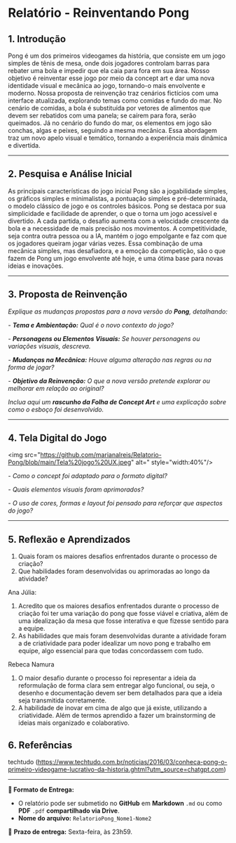 # Relatório - Reinventando Pong


## 1. Introdução  
Pong é um dos primeiros videogames da história, que consiste em um jogo simples de tênis de mesa, onde dois jogadores controlam barras para rebater uma bola e impedir que ela caia para fora em sua área. Nosso objetivo é reinventar esse jogo por meio da concept art e dar uma nova identidade visual e mecânica ao jogo, tornando-o mais envolvente e moderno. Nossa proposta de reinvenção traz cenários fictícios com uma interface atualizada, explorando temas como comidas e fundo do mar. No cenário de comidas, a bola é substituída por vetores de alimentos que devem ser rebatidos com uma panela; se caírem para fora, serão queimados. Já no cenário do fundo do mar, os elementos em jogo são conchas, algas e peixes, seguindo a mesma mecânica. Essa abordagem traz um novo apelo visual e temático, tornando a experiência mais dinâmica e divertida.
 
---

## 2. Pesquisa e Análise Inicial  
As principais características do jogo inicial Pong são a jogabilidade simples, os gráficos simples e minimalistas, a pontuação simples e pré-determinada, o modelo clássico de jogo e os controles básicos. Pong se destaca por sua simplicidade e facilidade de aprender, o que o torna um jogo acessível e divertido. A cada partida, o desafio aumenta com a velocidade crescente da bola e a necessidade de mais precisão nos movimentos. A competitividade, seja contra outra pessoa ou a IA, mantém o jogo empolgante e faz com que os jogadores queiram jogar várias vezes. Essa combinação de uma mecânica simples, mas desafiadora, e a emoção da competição, são o que fazem de Pong um jogo envolvente até hoje, e uma ótima base para novas ideias e inovações.

---

## 3. Proposta de Reinvenção  
*Explique as mudanças propostas para a nova versão do **Pong**, detalhando:*  

*- **Tema e Ambientação:** Qual é o novo contexto do jogo?*

*- **Personagens ou Elementos Visuais:** Se houver personagens ou variações visuais, descreva.*

*- **Mudanças na Mecânica:** Houve alguma alteração nas regras ou na forma de jogar?*

*- **Objetivo da Reinvenção:** O que a nova versão pretende explorar ou melhorar em relação ao original?*

*Inclua aqui um **rascunho da Folha de Concept Art** e uma explicação sobre como o esboço foi desenvolvido.*

---

## 4. Tela Digital do Jogo  
  <img src="https://github.com/marianalreis/Relatorio-Pong/blob/main/Tela%20jogo%20UX.jpeg" alt=" style="width:40%"/>

*- Como o concept foi adaptado para o formato digital?*

*- Quais elementos visuais foram aprimorados?*  

*- O uso de cores, formas e layout foi pensado para reforçar que aspectos do jogo?*  

---

## 5. Reflexão e Aprendizados  

1. Quais foram os maiores desafios enfrentados durante o processo de criação?
2. Que habilidades foram desenvolvidas ou aprimoradas ao longo da atividade?  

Ana Júlia:
1) Acredito que os maiores desafios enfrentados durante o processo de criação foi ter uma variação do pong que fosse viável e criativa, além de uma idealização da mesa que fosse interativa e que fizesse sentido para a equipe.
2) As habilidades que mais foram desenvolvidas durante a atividade foram a de criatividade para poder idealizar um novo pong e trabalho em equipe, algo essencial para que todas concordassem com tudo.

 Rebeca Namura
1) O maior desafio durante o processo foi representar a ideia da reformulação de forma clara sem entregar algo funcional, ou seja, o desenho e documentação devem ser bem detalhados para que a ideia seja transmitida corretamente.
2) A habilidade de inovar em cima de algo que já existe, utilizando a criatividade. Além de termos aprendido a fazer um brainstorming de ideias mais organizado e colaborativo.


## 6. Referências
techtudo (https://www.techtudo.com.br/noticias/2016/03/conheca-pong-o-primeiro-videogame-lucrativo-da-historia.ghtml?utm_source=chatgpt.com)

---

**📝 Formato de Entrega:**  
- O relatório pode ser submetido no **GitHub** em **Markdown** `.md` ou como **PDF** `.pdf` **compartilhado via Drive**.  
- **Nome do arquivo:** `RelatorioPong_Nome1-Nome2`  

📌 **Prazo de entrega:** Sexta-feira, às 23h59.
